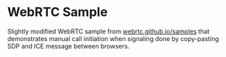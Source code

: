 # WebRTC Sample

Slightly modified WebRTC sample from [webrtc.github.io/samples](https://webrtc.github.io/samples) that demonstrates manual call initiation when signaling done by copy-pasting SDP and ICE message between browsers.
